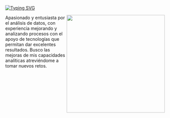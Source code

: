 <div class="centrado">
  <a href="https://git.io/typing-svg">
    <img src="https://readme-typing-svg.herokuapp.com?font=Roboto&weight=900&size=53&duration=1000&pause=1000&color=1B2DFF&center=true&vCenter=true&random=false&width=435&lines=DATA+ANALYTICS" alt="Typing SVG" />
  </a>
</div>

<picture> <img align="right" src="https://img.freepik.com/vector-gratis/composicion-isometrica-analisis-ciencia-big-data_1284-54449.jpg?w=740&t=st=1707431656~exp=1707432256~hmac=1524fa982bc695bc55310c7abf5d41600792b8af54ff6829271be015ad81d163" width = 310px></picture> <p >

Apasionado y entusiasta por
el análisis de datos,  con
experiencia mejorando y
analizando procesos con el
apoyo de tecnologías que
permitan dar excelentes
resultados. Busco las mejoras
de mis capacidades analíticas
atreviéndome a tomar nuevos
retos.

